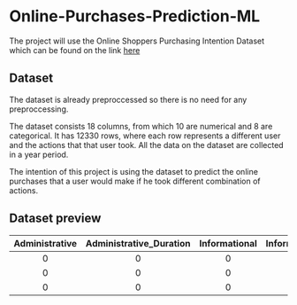 # Online-Purchases-Prediction-ML

The project will use the Online Shoppers Purchasing Intention Dataset which can be found on the link [here](https://www.kaggle.com/datasets/imakash3011/online-shoppers-purchasing-intention-dataset)

## Dataset 

The dataset is already preproccessed so there is no need for any preproccessing.

The dataset consists 18 columns, from which 10 are numerical and 8 are categorical. It has 12330 rows, where each row represents a different user and the actions that that user took. All the data on the dataset are collected in a year period.

The intention of this project is using the dataset to predict the online purchases that a user would make if he took different combination of actions.

## Dataset preview

| Administrative | Administrative_Duration | Informational | Informational_Duration | ProductRelated | ProductRelated_Duration | BounceRates | ExitRates | PageValues | SpecialDay | Month | OperatingSystems | Browser | Region | TrafficType | VisitorType          | Weekend | Revenue |
|:--------------:|:-----------------------:|:-------------:|:----------------------:|:--------------:|:-----------------------:|:-----------:|:---------:|:----------:|:-----------:|:-----:|:----------------:|:-------:|:------:|:-----------:|:--------------------:|:-------:|:-------:|
| 0              |	0                      | 0	           | 0	                    | 1              | 0	                     | 0.2	       | 0.2	     | 0          | 0            | Feb   | 1	              | 1       | 1      | 1           | Returning_Visitor    | FALSE   | FALSE   |
| 0              |	0                      | 0	           | 0	                    | 2              | 64	                     | 0	         | 0.1	     | 0          | 0            | Feb   | 2	              | 2       | 1      | 2           | Returning_Visitor    | FALSE   | FALSE   |
| 0              |	0                      | 0	           | 0	                    | 2              | 0 	                     | 0.2         | 0.2	     | 0          | 0            | Feb   | 4	              | 1       | 9      | 3           | Returning_Visitor    | FALSE   | FALSE   |
